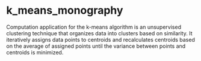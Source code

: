 # k_means_monography
Computation application for the k-means algorithm is an unsupervised clustering technique that organizes data into clusters based on similarity. It iteratively assigns data points to centroids and recalculates centroids based on the average of assigned points until the variance between points and centroids is minimized.
